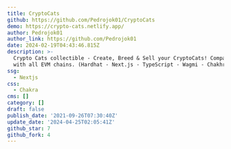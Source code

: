 ```yaml
---
title: CryptoCats
github: https://github.com/Pedrojok01/CryptoCats
demo: https://crypto-cats.netlify.app/
author: Pedrojok01
author_link: https://github.com/Pedrojok01
date: 2024-02-19T04:43:46.815Z
description: >-
  Crypto Cats collectible - Create, Breed & Sell your CryptoCats! Compatible
  with all EVM chains. (Hardhat - Next.js - TypeScript - Wagmi - ChakhraUI)
ssg:
  - Nextjs
css:
  - Chakra
cms: []
category: []
draft: false
publish_date: '2021-09-26T07:30:40Z'
update_date: '2024-04-25T02:05:41Z'
github_star: 7
github_fork: 4
---
```

